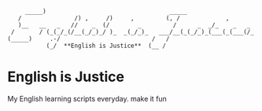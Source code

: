     
         _____)                                   _____                   
       /               /) ,     /)     ,         (, /             ,       
       )__   __   _   //    _  (/        _         /      _  _/_    _   _ 
     /       / (_(_/_(/__(_/_)_/ )_  _(_/_)_   ___/__(_(_/_)_(___(_(___(/_
    (_____)     .-/                          /   /                        
               (_/  **English is Justice**  (__ /                         
    


English is Justice
==================

My English learning scripts everyday.
make it fun




<!-- vim: se ai si et ts=4 sw=4 ft=markdown ff=unix fenc=utf-8: -->
